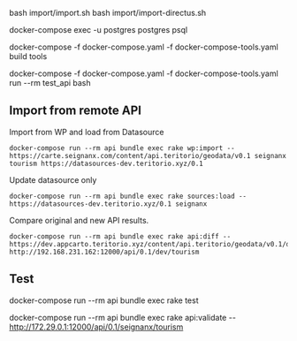 bash import/import.sh
bash import/import-directus.sh

docker-compose exec -u postgres postgres psql


docker-compose -f docker-compose.yaml -f docker-compose-tools.yaml build tools

docker-compose -f docker-compose.yaml -f docker-compose-tools.yaml run --rm test_api bash


## Import from remote API

Import from WP and load from Datasource
```
docker-compose run --rm api bundle exec rake wp:import -- https://carte.seignanx.com/content/api.teritorio/geodata/v0.1 seignanx tourism https://datasources-dev.teritorio.xyz/0.1
```

Update datasource only
```
docker-compose run --rm api bundle exec rake sources:load -- https://datasources-dev.teritorio.xyz/0.1 seignanx
```

Compare original and new API results.
```
docker-compose run --rm api bundle exec rake api:diff -- https://dev.appcarto.teritorio.xyz/content/api.teritorio/geodata/v0.1/dev/tourism http://192.168.231.162:12000/api/0.1/dev/tourism
```

## Test

docker-compose run --rm api bundle exec rake test

docker-compose run --rm api bundle exec rake api:validate -- http://172.29.0.1:12000/api/0.1/seignanx/tourism

